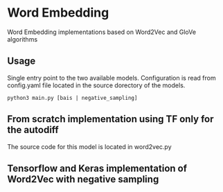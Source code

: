 # Word Embedding

Word Embedding implementations based on Word2Vec and GloVe algorithms

## Usage
Single entry point to the two available models. Configuration is read from config.yaml file located in the source dorectory of the models.
```
python3 main.py [bais | negative_sampling]
```

## From scratch implementation using TF only for the autodiff

The source code for this model is located in word2vec.py

## Tensorflow and Keras implementation of Word2Vec with negative sampling